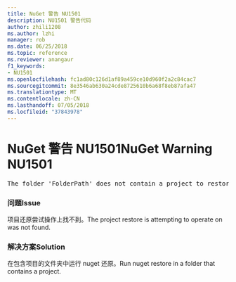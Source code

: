 ```yaml
---
title: NuGet 警告 NU1501
description: NU1501 警告代码
author: zhili1208
ms.author: lzhi
manager: rob
ms.date: 06/25/2018
ms.topic: reference
ms.reviewer: anangaur
f1_keywords:
- NU1501
ms.openlocfilehash: fc1ad80c126d1af89a459ce10d960f2a2c84cac7
ms.sourcegitcommit: 8e3546ab630a24cde8725610b6a68f8eb87afa47
ms.translationtype: MT
ms.contentlocale: zh-CN
ms.lasthandoff: 07/05/2018
ms.locfileid: "37843978"
---
```

# <a name="nuget-warning-nu1501"></a><span data-ttu-id="c1b4d-103">NuGet 警告 NU1501</span><span class="sxs-lookup"><span data-stu-id="c1b4d-103">NuGet Warning NU1501</span></span>

<pre>The folder 'FolderPath' does not contain a project to restore.</pre>


### <a name="issue"></a><span data-ttu-id="c1b4d-104">问题</span><span class="sxs-lookup"><span data-stu-id="c1b4d-104">Issue</span></span>
<span data-ttu-id="c1b4d-105">项目还原尝试操作上找不到。</span><span class="sxs-lookup"><span data-stu-id="c1b4d-105">The project restore is attempting to operate on was not found.</span></span> 

### <a name="solution"></a><span data-ttu-id="c1b4d-106">解决方案</span><span class="sxs-lookup"><span data-stu-id="c1b4d-106">Solution</span></span>
<span data-ttu-id="c1b4d-107">在包含项目的文件夹中运行 nuget 还原。</span><span class="sxs-lookup"><span data-stu-id="c1b4d-107">Run nuget restore in a folder that contains a project.</span></span> 
